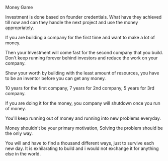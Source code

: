 Money Game

Investment is done based on founder credentials.
What have they achieved till now and can they handle the next project and use the money appropriately. 

If you are building a company for the first time and want to make a lot of money.

Then your Investment will come fast for the second company that you build. Don't keep running forever behind investors and reduce the work on your company. 

Show your worth by building with the least amount of resources,  you have to be an inventor before you can get any money.

10 years for the first company,  7 years for 2nd company,  5 years for 3rd company. 

If you are doing it for the money, you company will shutdown once you run of money.

You'll keep running out of money and running into new problems everyday. 

Money shouldn't be your primary motivation, 
Solving the problem should be the only way.

You will and have to find a thousand different ways, just to survive each new day.
It is exhilarating to build and i would not exchange it for anything else in the world.

